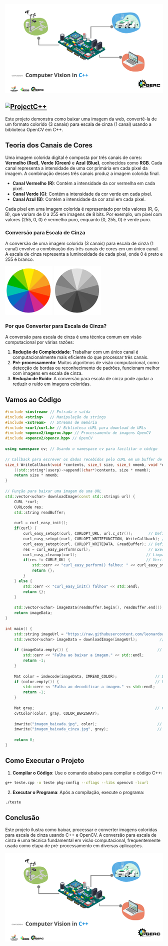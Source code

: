 ![BannerProject](https://raw.githubusercontent.com/pgerc-unilab/Computer-Vision-in-C-/b7f1ebeba18af21a1579bf65d867a5cf6a2ad6b0/Banner.svg)

[![ProjectC++](https://colab.research.google.com/assets/colab-badge.svg)](https://colab.research.google.com/drive/1RhDMTi2gLUh-TgMtp9qvvmsSRM4wq80y?usp=sharing)
---

Este projeto demonstra como baixar uma imagem da web, convertê-la de um formato colorido (3 canais) para escala de cinza (1 canal) usando a biblioteca OpenCV em C++.

## Teoria dos Canais de Cores

Uma imagem colorida digital é composta por três canais de cores: **Vermelho (Red)**, **Verde (Green)** e **Azul (Blue)**, conhecidos como **RGB**. Cada canal representa a intensidade de uma cor primária em cada pixel da imagem. A combinação desses três canais produz a imagem colorida final.

- **Canal Vermelho (R)**: Contém a intensidade da cor vermelha em cada pixel.
- **Canal Verde (G)**: Contém a intensidade da cor verde em cada pixel.
- **Canal Azul (B)**: Contém a intensidade da cor azul em cada pixel.

Cada pixel em uma imagem colorida é representado por três valores (R, G, B), que variam de 0 a 255 em imagens de 8 bits. Por exemplo, um pixel com valores (255, 0, 0) é vermelho puro, enquanto (0, 255, 0) é verde puro.

### Conversão para Escala de Cinza

A conversão de uma imagem colorida (3 canais) para escala de cinza (1 canal) envolve a combinação dos três canais de cores em um único canal. A escala de cinza representa a luminosidade de cada pixel, onde 0 é preto e 255 é branco.

<img src="https://raw.githubusercontent.com/pgerc-unilab/Computer-Vision-in-C-/refs/heads/main/circle/colors.png" width="30%"> <img src="https://raw.githubusercontent.com/pgerc-unilab/Computer-Vision-in-C-/refs/heads/main/circle/colorscinza.png" width="30%">


### Por que Converter para Escala de Cinza?

A conversão para escala de cinza é uma técnica comum em visão computacional por várias razões:
1. **Redução de Complexidade**: Trabalhar com um único canal é computacionalmente mais eficiente do que processar três canais.
2. **Pré-processamento**: Muitos algoritmos de visão computacional, como detecção de bordas ou reconhecimento de padrões, funcionam melhor com imagens em escala de cinza.
3. **Redução de Ruído**: A conversão para escala de cinza pode ajudar a reduzir o ruído em imagens coloridas.

## Vamos ao Código

```cpp
#include <iostream> // Entrada e saída
#include <string>   // Manipulação de strings
#include <sstream>  // Streams de memória
#include <curl/curl.h> // Biblioteca cURL para download de URLs
#include <opencv2/imgproc.hpp> // Processamento de imagens OpenCV
#include <opencv2/opencv.hpp> // OpenCV

using namespace cv; // Usando o namespace cv para facilitar o código

// Callback para escrever os dados recebidos pelo cURL em um buffer de string
size_t WriteCallback(void *contents, size_t size, size_t nmemb, void *userp) {
    ((std::string*)userp)->append((char*)contents, size * nmemb);
    return size * nmemb;
}

// Função para baixar uma imagem de uma URL
std::vector<uchar> downloadImage(const std::string& url) {
    CURL *curl;
    CURLcode res;
    std::string readBuffer;

    curl = curl_easy_init();
    if(curl) {
        curl_easy_setopt(curl, CURLOPT_URL, url.c_str());       // Define a URL
        curl_easy_setopt(curl, CURLOPT_WRITEFUNCTION, WriteCallback); // Define a função de callback
        curl_easy_setopt(curl, CURLOPT_WRITEDATA, &readBuffer); // Define o buffer para escrita
        res = curl_easy_perform(curl);                          // Executa o download
        curl_easy_cleanup(curl);                               // Limpa os recursos do cURL
        if(res != CURLE_OK) {                                  // Verifica erros
            std::cerr << "curl_easy_perform() falhou: " << curl_easy_strerror(res) << std::endl;
            return {};
        }
    } else {
        std::cerr << "curl_easy_init() falhou" << std::endl;
        return {};
    }

    std::vector<uchar> imageData(readBuffer.begin(), readBuffer.end()); // Converte a string para um vetor de uchar
    return imageData;
}

int main() {
    std::string imageUrl = "https://raw.githubusercontent.com/leonardoalvessousa/RaspAsmList"; // URL da imagem
    std::vector<uchar> imageData = downloadImage(imageUrl);          // Baixa a imagem

    if (imageData.empty()) {                                        // Verifica se o download falhou
        std::cerr << "Falha ao baixar a imagem." << std::endl;
        return -1;
    }

    Mat color = imdecode(imageData, IMREAD_COLOR);                 // Decodifica a imagem colorida
    if (color.empty()) {                                           // Verifica se a decodificação falhou
        std::cerr << "Falha ao decodificar a imagem." << std::endl;
        return -1;
    }

    Mat gray;                                                      // Converte para escala de cinza
    cvtColor(color, gray, COLOR_BGR2GRAY);

    imwrite("imagem_baixada.jpg", color);                           // Salva a imagem colorida
    imwrite("imagem_baixada_cinza.jpg", gray);                      // Salva a imagem em tons de cinza

    return 0;
}
```

## Como Executar o Projeto

1. **Compilar o Código**: Use o comando abaixo para compilar o código C++:

```bash
g++ teste.cpp -o teste pkg-config --cflags --libs opencv4 -lcurl
``` 

2. **Executar o Programa**: Após a compilação, execute o programa:

```bash
./teste
```

## Conclusão

Este projeto ilustra como baixar, processar e converter imagens coloridas para escala de cinza usando C++ e OpenCV. A conversão para escala de cinza é uma técnica fundamental em visão computacional, frequentemente usada como etapa de pré-processamento em diversas aplicações.

![BannerProject](https://raw.githubusercontent.com/pgerc-unilab/Computer-Vision-in-C-/b7f1ebeba18af21a1579bf65d867a5cf6a2ad6b0/Banner.svg)
